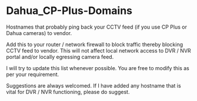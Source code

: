 # Dahua_CP-Plus-Domains
Hostnames that probably ping back your CCTV feed (if you use CP Plus or Dahua cameras) to vendor.

Add this to your router / network firewall to block traffic thereby blocking CCTV feed to vendor. This will not affect local network access to DVR / NVR portal and/or locally egressing camera feed.

I will try to update this list whenever possible. You are free to modify this as per your requirement.

Suggestions are always welcomed. If I have added any hostname that is vital for DVR / NVR functioning, please do suggest.
